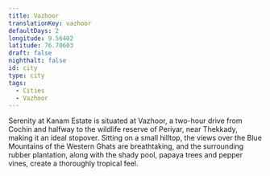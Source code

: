 ```yaml
---
title: Vazhoor
translationKey: vazhoor
defaultDays: 2
longitude: 9.56402
latitude: 76.70603
draft: false
nighthalt: false
id: city
type: city
tags:
  - Cities
  - Vazhoor
---
```

Serenity at Kanam Estate is situated at Vazhoor, a two-hour drive from Cochin and halfway to the wildlife reserve of Periyar, near Thekkady, making it an ideal stopover. Sitting on a small hilltop, the views over the Blue Mountains of the Western Ghats are breathtaking, and the surrounding rubber plantation, along with the shady pool, papaya trees and pepper vines, create a thoroughly tropical feel.